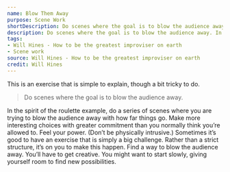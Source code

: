 ```yaml
---
name: Blow Them Away
purpose: Scene Work
shortDescription: Do scenes where the goal is to blow the audience away.
description: Do scenes where the goal is to blow the audience away. In the spirit of the roulette example, do a series of scenes where you are trying to blow the audience away with how far things go.
tags:
- Will Hines - How to be the greatest improviser on earth
- Scene work
source: Will Hines - How to be the greatest improviser on earth
credit: Will Hines
---
```


This is an exercise that is simple to explain, though a bit tricky to do.

> Do scenes where the goal is to blow the audience away.

In the spirit of the roulette example, do a series of scenes where you are trying to blow the audience away with how far things go.
Make more interesting choices with greater commitment than you normally think you’re allowed to. Feel your power. (Don’t be physically intrusive.)
Sometimes it’s good to have an exercise that is simply a big challenge. Rather than a strict structure, it’s on you to make this happen. Find a way to blow the audience away. You’ll have to get creative. You might want to start slowly, giving yourself room to find new possibilities.
